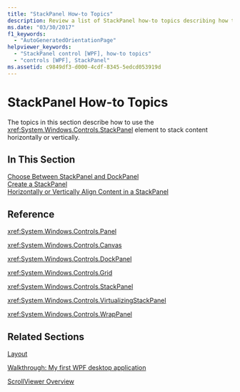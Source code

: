 ```yaml
---
title: "StackPanel How-to Topics"
description: Review a list of StackPanel how-to topics describing how to use the StackPanel element to stack content horizontally or vertically.
ms.date: "03/30/2017"
f1_keywords: 
  - "AutoGeneratedOrientationPage"
helpviewer_keywords: 
  - "StackPanel control [WPF], how-to topics"
  - "controls [WPF], StackPanel"
ms.assetid: c9849df3-d000-4cdf-8345-5edcd053919d
---
```

# StackPanel How-to Topics

The topics in this section describe how to use the <xref:System.Windows.Controls.StackPanel> element to stack content horizontally or vertically.  
  
## In This Section  

 [Choose Between StackPanel and DockPanel](how-to-choose-between-stackpanel-and-dockpanel.md)  
 [Create a StackPanel](how-to-create-a-stackpanel.md)  
 [Horizontally or Vertically Align Content in a StackPanel](how-to-horizontally-or-vertically-align-content-in-a-stackpanel.md)  
  
## Reference  

 <xref:System.Windows.Controls.Panel>  
  
 <xref:System.Windows.Controls.Canvas>  
  
 <xref:System.Windows.Controls.DockPanel>  
  
 <xref:System.Windows.Controls.Grid>  
  
 <xref:System.Windows.Controls.StackPanel>  
  
 <xref:System.Windows.Controls.VirtualizingStackPanel>  
  
 <xref:System.Windows.Controls.WrapPanel>  
  
## Related Sections  

 [Layout](../advanced/layout.md)  
  
 [Walkthrough: My first WPF desktop application](../getting-started/walkthrough-my-first-wpf-desktop-application.md)  
  
 [ScrollViewer Overview](scrollviewer-overview.md)

